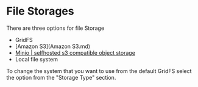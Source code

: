 # File Storages

There are three options for file Storage
- GridFS
- [Amazon S3](Amazon S3.md)
- [Minio | selfhosted s3 compatible object storage](Minio.md)
- Local file system

To change the system that you want to use from the default GridFS select the option from the "Storage Type" section.
